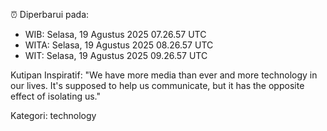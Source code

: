 ⏰ Diperbarui pada:
- WIB: Selasa, 19 Agustus 2025 07.26.57 UTC
- WITA: Selasa, 19 Agustus 2025 08.26.57 UTC
- WIT: Selasa, 19 Agustus 2025 09.26.57 UTC

Kutipan Inspiratif:
"We have more media than ever and more technology in our lives. It's supposed to help us communicate, but it has the opposite effect of isolating us."


Kategori: technology

